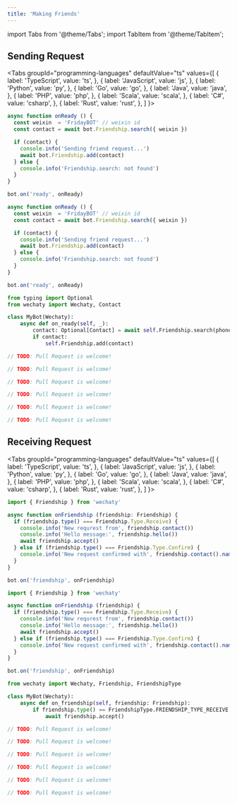 ```yaml
---
title: 'Making Friends'
---
```


import Tabs from '@theme/Tabs';
import TabItem from '@theme/TabItem';

## Sending Request

<Tabs
  groupId="programming-languages"
  defaultValue="ts"
  values={[
    { label: 'TypeScript',  value: 'ts', },
    { label: 'JavaScript',  value: 'js', },
    { label: 'Python',      value: 'py', },
    { label: 'Go',          value: 'go', },
    { label: 'Java',        value: 'java', },
    { label: 'PHP',         value: 'php', },
    { label: 'Scala',       value: 'scala', },
    { label: 'C#',          value: 'csharp', },
    { label: 'Rust',        value: 'rust', },
  ]
}>

<TabItem value="ts">

```ts
async function onReady () {
  const weixin  = 'FridayBOT' // weixin id
  const contact = await bot.Friendship.search({ weixin })

  if (contact) {
    console.info('Sending friend request...')
    await bot.Friendship.add(contact)
  } else {
    console.info('Friendship.search: not found')
  }
}

bot.on('ready', onReady)
```

</TabItem>
<TabItem value="js">

```js
async function onReady () {
  const weixin  = 'FridayBOT' // weixin id
  const contact = await bot.Friendship.search({ weixin })

  if (contact) {
    console.info('Sending friend request...')
    await bot.Friendship.add(contact)
  } else {
    console.info('Friendship.search: not found')
  }
}

bot.on('ready', onReady)
```

</TabItem>
<TabItem value="py">

```py
from typing import Optional
from wechaty import Wechaty, Contact

class MyBot(Wechaty):
    async def on_ready(self, _):
        contact: Optional[Contact] = await self.Friendship.search(phone='phone-of-someone')
        if contact:
            self.Friendship.add(contact)
```

</TabItem>
<TabItem value="go">

```go
// TODO: Pull Request is welcome!
```

</TabItem>
<TabItem value="java">

```java
// TODO: Pull Request is welcome!
```

</TabItem>
<TabItem value="php">

```php
// TODO: Pull Request is welcome!
```

</TabItem>
<TabItem value="csharp">

```csharp
// TODO: Pull Request is welcome!
```

</TabItem>
<TabItem value="scala">

```scala
// TODO: Pull Request is welcome!
```

</TabItem>
<TabItem value="rust">

```rust
// TODO: Pull Request is welcome!
```

</TabItem>
</Tabs>

## Receiving Request

<Tabs
  groupId="programming-languages"
  defaultValue="ts"
  values={[
    { label: 'TypeScript',  value: 'ts', },
    { label: 'JavaScript',  value: 'js', },
    { label: 'Python',      value: 'py', },
    { label: 'Go',          value: 'go', },
    { label: 'Java',        value: 'java', },
    { label: 'PHP',         value: 'php', },
    { label: 'Scala',       value: 'scala', },
    { label: 'C#',          value: 'csharp', },
    { label: 'Rust',        value: 'rust', },
  ]
}>

<TabItem value="ts">

```ts
import { Friendship } from 'wechaty'

async function onFriendship (friendship: Friendship) {
  if (friendship.type() === Friendship.Type.Receive) {
    console.info('New requrest from', friendship.contact())
    console.info('Hello message:', friendship.hello())
    await friendship.accept()
  } else if (friendship.type() === Friendship.Type.Confirm) {
    console.info('New request confirmed with', friendship.contact().name())
  }
}

bot.on('friendship', onFriendship)
```

</TabItem>
<TabItem value="js">

```js
import { Friendship } from 'wechaty'

async function onFriendship (friendship) {
  if (friendship.type() === Friendship.Type.Receive) {
    console.info('New requrest from', friendship.contact())
    console.info('Hello message:', friendship.hello())
    await friendship.accept()
  } else if (friendship.type() === Friendship.Type.Confirm) {
    console.info('New request confirmed with', friendship.contact().name())
  }
}

bot.on('friendship', onFriendship)
```

</TabItem>
<TabItem value="py">

```py
from wechaty import Wechaty, Friendship, FriendshipType

class MyBot(Wechaty):
    async def on_friendship(self, friendship: Friendship):
        if friendship.type() == FriendshipType.FRIENDSHIP_TYPE_RECEIVE:
            await friendship.accept()
```

</TabItem>
<TabItem value="go">

```go
// TODO: Pull Request is welcome!
```

</TabItem>
<TabItem value="java">

```java
// TODO: Pull Request is welcome!
```

</TabItem>
<TabItem value="php">

```php
// TODO: Pull Request is welcome!
```

</TabItem>
<TabItem value="csharp">

```csharp
// TODO: Pull Request is welcome!
```

</TabItem>
<TabItem value="scala">

```scala
// TODO: Pull Request is welcome!
```

</TabItem>
<TabItem value="rust">

```rust
// TODO: Pull Request is welcome!
```

</TabItem>
</Tabs>
